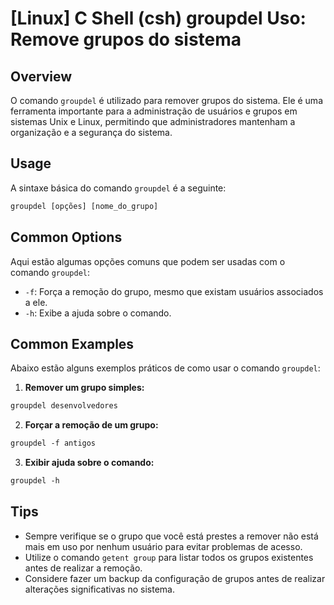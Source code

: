 # [Linux] C Shell (csh) groupdel Uso: Remove grupos do sistema

## Overview
O comando `groupdel` é utilizado para remover grupos do sistema. Ele é uma ferramenta importante para a administração de usuários e grupos em sistemas Unix e Linux, permitindo que administradores mantenham a organização e a segurança do sistema.

## Usage
A sintaxe básica do comando `groupdel` é a seguinte:

```csh
groupdel [opções] [nome_do_grupo]
```

## Common Options
Aqui estão algumas opções comuns que podem ser usadas com o comando `groupdel`:

- `-f`: Força a remoção do grupo, mesmo que existam usuários associados a ele.
- `-h`: Exibe a ajuda sobre o comando.

## Common Examples
Abaixo estão alguns exemplos práticos de como usar o comando `groupdel`:

1. **Remover um grupo simples:**

```csh
groupdel desenvolvedores
```

2. **Forçar a remoção de um grupo:**

```csh
groupdel -f antigos
```

3. **Exibir ajuda sobre o comando:**

```csh
groupdel -h
```

## Tips
- Sempre verifique se o grupo que você está prestes a remover não está mais em uso por nenhum usuário para evitar problemas de acesso.
- Utilize o comando `getent group` para listar todos os grupos existentes antes de realizar a remoção.
- Considere fazer um backup da configuração de grupos antes de realizar alterações significativas no sistema.